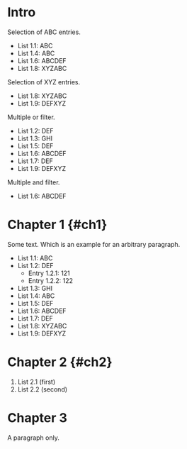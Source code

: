 # Intro

Selection of ABC entries.

* List 1.1: ABC
* List 1.4: ABC
* List 1.6: ABCDEF
* List 1.8: XYZABC

Selection of XYZ entries.

* List 1.8: XYZABC
* List 1.9: DEFXYZ

Multiple or filter.

* List 1.2: DEF
* List 1.3: GHI
* List 1.5: DEF
* List 1.6: ABCDEF
* List 1.7: DEF
* List 1.9: DEFXYZ

Multiple and filter.

* List 1.6: ABCDEF

# Chapter 1 {#ch1}

Some text.
Which is an example for an arbitrary paragraph.

* List 1.1: ABC
* List 1.2: DEF
    + Entry 1.2.1: 121
    + Entry 1.2.2: 122
* List 1.3: GHI
* List 1.4: ABC
* List 1.5: DEF
* List 1.6: ABCDEF
* List 1.7: DEF
* List 1.8: XYZABC
* List 1.9: DEFXYZ

# Chapter 2 {#ch2}

1. List 2.1 (first)
2. List 2.2 (second)

# Chapter 3

A paragraph only.
